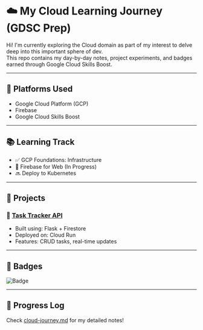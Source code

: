 # ☁️ My Cloud Learning Journey (GDSC Prep)

Hi! I'm currently exploring the Cloud domain as part of my interest to delve deep into this important sphere of dev.  
This repo contains my day-by-day notes, project experiments, and badges earned through Google Cloud Skills Boost.

---

## 🚀 Platforms Used
- Google Cloud Platform (GCP)
- Firebase
- Google Cloud Skills Boost

---

## 📚 Learning Track

- ✅ GCP Foundations: Infrastructure
- 🔄 Firebase for Web (In Progress)
- 🔜 Deploy to Kubernetes

---

## 📂 Projects

### 🔹 [Task Tracker API](project1/)
- Built using: Flask + Firestore
- Deployed on: Cloud Run
- Features: CRUD tasks, real-time updates

---

## 🏅 Badges

![Badge](badges/gcp-foundation-badge.png)

---

## 📝 Progress Log
Check [cloud-journey.md](cloud-journey.md) for my detailed notes!
